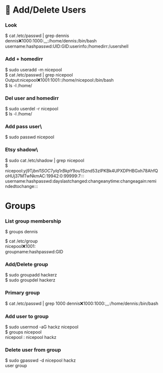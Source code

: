 # 👥 Add/Delete Users

### Look
$ cat /etc/passwd | grep dennis\
dennis:x:1000:1000:,,,:/home/dennis:/bin/bash\
username:hashpasswd:UID:GID:userinfo:/homedirr:/usershell

### Add + homedirr
$ sudo useradd -m nicepool\
$ cat /etc/passwd | grep nicepool\
Output:nicepool:x:1001:1001::/home/nicepool:/bin/bash\
$ ls -l /home/


### Del user and homedirr
$ sudo userdel -r nicepool\
$ ls -l /home/

### Add pass user\
$ sudo passwd nicepool

### Etsy shadow\
$ sudo cat /etc/shadow | grep nicepool\
$ nicepool:$y$j9T$jbnI1SOC7ylq1rBkpY9ou1$Sznd53zlPKBk4UPXDPHBGxh78AhfQoHUj37MTwNkmAC:19942:0:99999:7:::\
username:hashpasswd:dayslastchanged:changeanytime:changeagain:remindedtochange:::


# Groups

### List group membership
$ groups dennis

$ cat /etc/group\
nicepool:x:1001:\
groupname:hashpasswd:GID

### Add/Delete group
$ sudo groupadd hackerz\
$ sudo groupdel hackerz

### Primary group
$ cat /etc/passwd | grep 1000
dennis:x:1000:1000:,,,:/home/dennis:/bin/bash

### Add user to group
$ sudo usermod -aG hackz nicepool\
$ groups nicepool\
nicepool : nicepool hackz

### Delete user from group
$ sudo gpasswd -d nicepool hackz\
                  user     group

